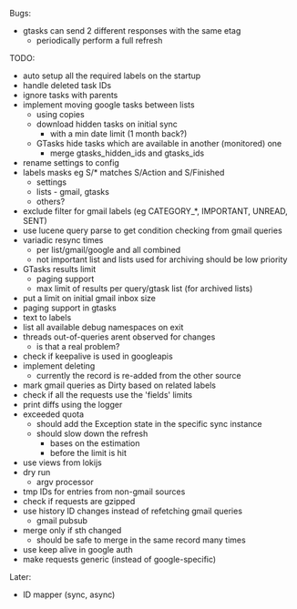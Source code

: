 Bugs:

* gtasks can send 2 different responses with the same etag
  * periodically perform a full refresh

TODO:

* auto setup all the required labels on the startup
* handle deleted task IDs
* ignore tasks with parents
* implement moving google tasks between lists
  * using copies
  * download hidden tasks on initial sync
    * with a min date limit (1 month back?)
  * GTasks hide tasks which are available in another (monitored) one
    * merge gtasks_hidden_ids and gtasks_ids
* rename settings to config
* labels masks eg S/\* matches S/Action and S/Finished
  * settings
  * lists - gmail, gtasks
  * others?
* exclude filter for gmail labels (eg CATEGORY\_\*, IMPORTANT, UNREAD, SENT)
* use lucene query parse to get condition checking from gmail queries
* variadic resync times
  * per list/gmail/google and all combined
  * not important list and lists used for archiving should be low priority
* GTasks results limit
  * paging support
  * max limit of results per query/gtask list (for archived lists)
* put a limit on initial gmail inbox size
* paging support in gtasks
* text to labels
* list all available debug namespaces on exit
* threads out-of-queries arent observed for changes
  * is that a real problem?
* check if keepalive is used in googleapis
* implement deleting
  * currently the record is re-added from the other source
* mark gmail queries as Dirty based on related labels
* check if all the requests use the 'fields' limits
* print diffs using the logger
* exceeded quota
  * should add the Exception state in the specific sync instance
  * should slow down the refresh
    * bases on the estimation
    * before the limit is hit
* use views from lokijs
* dry run
  * argv processor
* tmp IDs for entries from non-gmail sources
* check if requests are gzipped
* use history ID changes instead of refetching gmail queries
  * gmail pubsub
* merge only if sth changed
  * should be safe to merge in the same record many times
* use keep alive in google auth
* make requests generic (instead of google-specific)

Later:

* ID mapper (sync, async)
